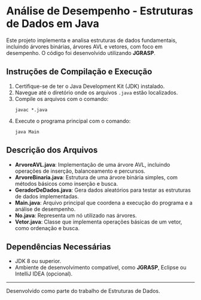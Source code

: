 # Análise de Desempenho - Estruturas de Dados em Java

Este projeto implementa e analisa estruturas de dados fundamentais, incluindo árvores binárias, árvores AVL e vetores, com foco em desempenho. O código foi desenvolvido utilizando **JGRASP**.

## Instruções de Compilação e Execução

1. Certifique-se de ter o Java Development Kit (JDK) instalado.
2. Navegue até o diretório onde os arquivos `.java` estão localizados.
3. Compile os arquivos com o comando:
   ```
   javac *.java
   ```
4. Execute o programa principal com o comando:
   ```
   java Main
   ```

## Descrição dos Arquivos

- **ArvoreAVL.java**: Implementação de uma árvore AVL, incluindo operações de inserção, balanceamento e percursos.
- **ArvoreBinaria.java**: Estrutura de uma árvore binária simples, com métodos básicos como inserção e busca.
- **GeradorDeDados.java**: Gera dados aleatórios para testar as estruturas de dados implementadas.
- **Main.java**: Arquivo principal que coordena a execução do programa e a análise de desempenho.
- **No.java**: Representa um nó utilizado nas árvores.
- **Vetor.java**: Classe que implementa operações básicas de um vetor, como ordenação e busca.

## Dependências Necessárias

- JDK 8 ou superior.
- Ambiente de desenvolvimento compatível, como **JGRASP**, Eclipse ou IntelliJ IDEA (opcional).

---

Desenvolvido como parte do trabalho de Estruturas de Dados.
